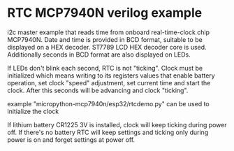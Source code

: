 # RTC MCP7940N verilog example

i2c master example that reads time from onboard real-time-clock
chip MCP7940N. Date and time is provided in BCD format, 
suitable to be
displayed on a HEX decoder.
ST7789 LCD HEX decoder core is used.
Additionally seconds in BCD format are also displayed on LEDs.

If LEDs don't blink each second, RTC is not "ticking".
Clock must be initialized which means writing to its
registers values that enable battery operation,
set clock "speed" adjustment, set current time and start
the clock. After this seconds will be advancing and clock "ticking".

example "micropython-mcp7940n/esp32/rtcdemo.py" can be used to
initialize the clock

If lithium battery CR1225 3V is installed, clock will keep
ticking during power off. If there's no battery RTC will keep
settings and ticking only during power is on and forget settings
at power off.

